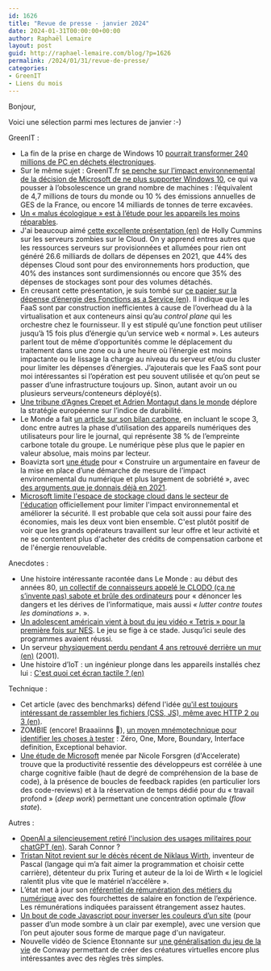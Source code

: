 ```yaml
---
id: 1626
title: "Revue de presse - janvier 2024"
date: 2024-01-31T00:00:00+00:00
author: Raphaël Lemaire
layout: post
guid: http://raphael-lemaire.com/blog/?p=1626
permalink: /2024/01/31/revue-de-presse/
categories:
- GreenIT
- Liens du mois
---
```

Bonjour,

Voici une sélection parmi mes lectures de janvier :-)

GreenIT : 
* La fin de la prise en charge de Windows 10 [pourrait transformer 240 millions de PC en déchets électroniques](https://windows.developpez.com/actu/352229/La-fin-de-la-prise-en-charge-de-Windows-10-pourrait-transformer-240-millions-de-PC-en-dechets-electroniques-en-raison-de-l-incompatibilite-avec-le-systeme-d-exploitation-Windows-11-d-apres-Canalys/).
* Sur le même sujet : GreenIT.fr [se penche sur l’impact environnemental de la décision de Microsoft de ne plus supporter Windows 10](https://www.greenit.fr/2024/01/16/fin-de-windows-10-37-276-687-millions-de-tonnes-eq-co2-evitables/), ce qui va pousser à l’obsolescence un grand nombre de machines : l’équivalent de 4,7 millions de tours du monde ou 10 % des émissions annuelles de GES de la France, ou encore 14 milliards de tonnes de terre excavées.
* [Un « malus écologique » est à l’étude pour les appareils les moins réparables](https://www.lemonde.fr/pixels/article/2024/01/15/un-malus-ecologique-a-l-etude-pour-les-appareils-les-moins-reparables_6210840_4408996.html).
* J'ai beaucoup aimé [cette excellente présentation (en)](https://hollycummins.com/cloud-zombies-qcon-london/) de Holly Cummins sur les serveurs zombies sur le Cloud. On y apprend entres autres que les ressources serveurs sur provisionnées et allumées pour rien ont généré 26.6 milliards de dollars de dépenses en 2021, que 44% des dépenses Cloud sont pour des environnements hors production, que 40% des instances sont surdimensionnés ou encore que 35% des dépenses de stockages sont pour des volumes détachés.
* En creusant cette présentation, je suis tombé sur [ce papier sur la dépense d’énergie des Fonctions as a Service (en)](https://cgi.luddy.indiana.edu/~prateeks/papers/hotcarbon22.pdf). Il indique que les FaaS sont par construction inefficientes à cause de l’overhead du à la virtualisation et aux conteneurs ainsi qu’au *control plane* qui les orchestre chez le fournisseur. Il y est stipulé qu’une fonction peut utiliser jusqu’à 15 fois plus d’énergie qu’un service web « normal ». Les auteurs parlent tout de même d’opportunités comme le déplacement du traitement dans une zone ou à une heure où l’énergie est moins impactante ou le lissage la charge au niveau du serveur et/ou du cluster pour limiter les dépenses d’énergies. J’ajouterais que les FaaS sont pour moi intéressantes si l’opération est peu souvent utilisée et qu’on peut se passer d’une infrastructure toujours up. Sinon, autant avoir un ou plusieurs serveurs/conteneurs déployé(s).
* [Une tribune d’Agnes Crepet et Adrien Montagut dans le monde](https://www.lemonde.fr/idees/article/2024/01/07/smartphone-quand-l-europe-peine-a-trouver-un-consensus-autour-des-definitions-de-durabilite-et-de-facilite-de-reparation_6209517_3232.html) déplore la stratégie européenne sur l’indice de durabilité.
* Le Monde a fait [un article sur son bilan carbone](https://www.lemonde.fr/le-monde-et-vous/article/2024/01/17/le-groupe-le-monde-publie-son-bilan-carbone_6211363_6065879.html), en incluant le scope 3, donc entre autres la phase d’utilisation des appareils numériques des utilisateurs pour lire le journal, qui représente 38 % de l’empreinte carbone totale du groupe. Le numérique pèse plus que le papier en valeur absolue, mais moins par lecteur.
* Boavizta sort [une étude](https://boavizta.org/blog/numerique-responsable-convaincre-hierarchie) pour « Construire un argumentaire en faveur de la mise en place d’une démarche de mesure de l’impact environnemental du numérique et plus largement de sobriété », avec [des arguments que je donnais déjà en 2021](https://blog.zenika.com/2021/03/25/les-avantages-de-lecoconception-et-du-greenit/).
* [Microsoft limite l'espace de stockage cloud dans le secteur de l'éducation](https://microsoft.developpez.com/actu/353202/Microsoft-limite-l-espace-de-stockage-cloud-dans-le-secteur-de-l-education-pour-des-raisons-environnementales-mais-des-observateurs-estiment-que-l-entreprise-cherche-plutot-a-faire-des-economies/) officiellement pour limiter l'impact environnemental et améliorer la sécurité. Il est probable que cela soit aussi pour faire des économies, mais les deux vont bien ensemble. C'est plutôt positif de voir que les grands opérateurs travaillent sur leur offre et leur activité et ne se contentent plus d'acheter des crédits de compensation carbone et de l'énergie renouvelable.


Anecdotes :
* Une histoire intéressante racontée dans Le Monde : au début des années 80, [un collectif de connaisseurs appelé le CLODO (ça ne s’invente pas) sabote et brûle des ordinateurs](https://www.lemonde.fr/pixels/visuel/2023/12/22/l-histoire-oubliee-du-clodo-le-comite-liquidant-ou-detournant-les-ordinateurs_6207257_4408996.html) pour « dénoncer les dangers et les dérives de l’informatique, mais aussi *« lutter contre toutes les dominations »*. ».
* [Un adolescent américain vient à bout du jeu vidéo « Tetris » pour la première fois sur NES](https://www.lemonde.fr/pixels/article/2024/01/04/un-adolescent-americain-vient-a-bout-du-jeu-video-tetris-pour-la-premiere-fois_6208995_4408996.html). Le jeu se fige à ce stade. Jusqu’ici seule des programmes avaient réussi.
* Un serveur [physiquement perdu pendant 4 ans retrouvé derrière un mur (en)](https://www.theregister.com/2001/04/12/missing_novell_server_discovered_after/) (2001).
* Une histoire d’IoT : un ingénieur plonge dans les appareils installés chez lui : [C'est quoi cet écran tactile ? (en)](https://laplab.me/posts/whats-that-touchscreen-in-my-room/)

Technique :
* Cet article (avec des benchmarks) défend l'idée [qu'il est toujours intéressant de rassembler les fichiers (CSS, JS), même avec HTTP 2 ou 3 (en)](https://csswizardry.com/2023/10/the-three-c-concatenate-compress-cache/).
* ZOMBIE (encore! Braaaiinns 🧟), [un moyen mnémotechnique pour identifier les choses à tester](https://craftacademy.substack.com/p/-toujours-savoir-quel-test-ecrire) : Zéro, One, More, Boundary, Interface definition, Exceptional behavior.
* [Une étude de Microsoft](https://azure.microsoft.com/en-us/blog/quantifying-the-impact-of-developer-experience/) menée par Nicole Forsgren (d'Accelerate) trouve que la productivité ressentie des développeurs est corrélée à une charge cognitive faible (haut de degré de compréhension de la base de code), à la présence de boucles de feedback rapides (en particulier lors des code-reviews) et à la réservation de temps dédié pour du « travail profond » (_deep work_) permettant une concentration optimale (_flow state_).

Autres :
* [OpenAI a silencieusement retiré l'inclusion des usages militaires pour chatGPT (en)](https://theintercept.com/2024/01/12/open-ai-military-ban-chatgpt/). Sarah Connor ?
* [Tristan Nitot revient sur le décès récent de Niklaus Wirth](https://www.standblog.org/blog/post/2024/01/05/Deces-de-Niklaus-Wirth), inventeur de Pascal (langage qui m’a fait aimer la programmation et choisir cette carrière), détenteur du prix Turing et auteur de la loi de Wirth « le logiciel ralentit plus vite que le matériel n’accélère ».
* L’état met à jour son [référentiel de rémunération des métiers du numérique](https://www.numerique.gouv.fr/publications/referentiel-de-remuneration-des-55-metiers-de-la-filiere-numerique/) avec des fourchettes de salaire en fonction de l’expérience. Les rémunérations indiquées paraissent étrangement assez hautes.
* [Un bout de code Javascript pour inverser les couleurs d’un site](https://glaforge.dev/posts/2024/01/18/light-mode-bookmarlet/) (pour passer d’un mode sombre à un clair par exemple), avec une version que l’on peut ajouter sous forme de marque page d'un navigateur.
* Nouvelle vidéo de Science Etonnante sur [une généralisation du jeu de la vie](https://www.youtube.com/watch?v=PlzV4aJ7iMI) de Conway permettant de créer des créatures virtuelles encore plus intéressantes avec des règles très simples.




